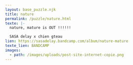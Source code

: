 ```yaml
---
layout: base_puzzle.njk
title: nature
permalink: /puzzle/nature.html
texte: |-
  nature, mature is OUT !!!!!!

  SASA delay x chien gteau
lien: https://sasadelay.bandcamp.com/album/nature-mature
texte_lien: BANDCAMP
images:
  - path: /images/uploads/post-site-internet-copie.png
---
```

